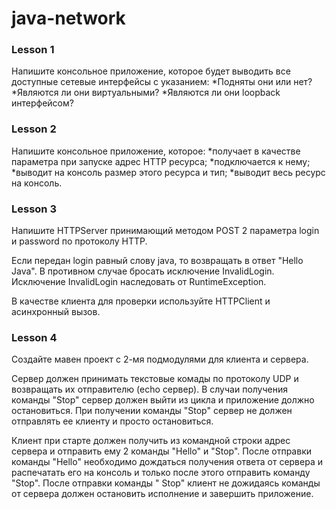 # java-network


### Lesson 1
Напишите консольное приложение, которое будет выводить все доступные сетевые интерфейсы с указанием:
*Подняты они или нет?
*Являются ли они виртуальными?
*Являются ли они loopback интерфейсом?
### Lesson 2
Напишите консольное приложение, которое:
*получает в качестве параметра при запуске адрес HTTP ресурса;
*подключается к нему;
*выводит на консоль размер этого ресурса и тип;
*выводит весь ресурс на консоль.

### Lesson 3

Напишите HTTPServer принимающий методом POST 2 параметра login и password по протоколу HTTP.

Если передан login равный слову java, то возвращать в ответ "Hello Java". В противном случае бросать исключение InvalidLogin. Исключение InvalidLogin
наследовать от RuntimeException.

В качестве клиента для проверки используйте HTTPClient и асинхронный вызов.

### Lesson 4

Создайте мавен проект с 2-мя подмодулями для клиента и сервера.

Сервер должен принимать текстовые комады по протоколу UDP и возвращать их отправителю (echo сервер). В случаи получения команды "Stop" сервер должен
выйти из цикла и приложение должно остановиться. При получении команды "Stop" сервер не должен отправлять ее клиенту и просто остановиться.

Клиент при старте должен получить из командной строки адрес сервера и отправить ему 2 команды "Hello" и "Stop". После отправки команды "Hello"
необходимо дождаться получения ответа от сервера и распечатать его на консоль и только после этого отправить команду "Stop". После отправки команды "
Stop" клиент не дожидаясь команды от сервера должен остановить исполнение и завершить приложение.